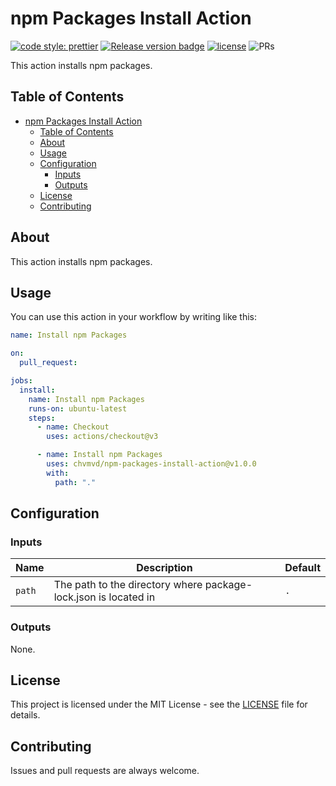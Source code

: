 # npm Packages Install Action

[![code style: prettier](https://img.shields.io/badge/code_style-prettier-ff69b4.svg?style=flat-square)](https://github.com/prettier/prettier)
[![Release version badge](https://img.shields.io/github/v/release/chvmvd/npm-packages-install-action.svg?logo=github)](https://github.com/chvmvd/npm-packages-install-action/releases)
[![license](https://img.shields.io/badge/license-MIT-informational.svg)](LICENSE)
![PRs](https://img.shields.io/badge/PRs-welcome-brightgreen.svg)

This action installs npm packages.

## Table of Contents

- [npm Packages Install Action](#npm-packages-install-action)
  - [Table of Contents](#table-of-contents)
  - [About](#about)
  - [Usage](#usage)
  - [Configuration](#configuration)
    - [Inputs](#inputs)
    - [Outputs](#outputs)
  - [License](#license)
  - [Contributing](#contributing)

## About

This action installs npm packages.

## Usage

You can use this action in your workflow by writing like this:

```yaml
name: Install npm Packages

on:
  pull_request:

jobs:
  install:
    name: Install npm Packages
    runs-on: ubuntu-latest
    steps:
      - name: Checkout
        uses: actions/checkout@v3

      - name: Install npm Packages
        uses: chvmvd/npm-packages-install-action@v1.0.0
        with:
          path: "."
```

## Configuration

### Inputs

| Name   | Description                                                     | Default |
| ------ | --------------------------------------------------------------- | ------- |
| `path` | The path to the directory where package-lock.json is located in | `.`     |

### Outputs

None.

## License

This project is licensed under the MIT License - see the [LICENSE](LICENSE) file for details.

## Contributing

Issues and pull requests are always welcome.
